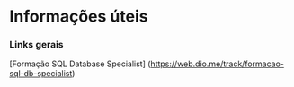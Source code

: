 # Informações úteis

### Links gerais



[Formação SQL Database Specialist] (https://web.dio.me/track/formacao-sql-db-specialist)
